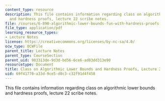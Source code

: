 ```yaml
---
content_type: resource
description: This file contains information regarding class on algorithmic lower bounds
  and hardness proofs, lecture 22 scribe notes.
file: /courses/6-890-algorithmic-lower-bounds-fun-with-hardness-proofs-fall-2014/69f41770a33d9ce5d0c3c32f91d4f458_MIT6_890F14_Lec22.pdf
file_type: application/pdf
learning_resource_types:
- Lecture Notes
license: https://creativecommons.org/licenses/by-nc-sa/4.0/
ocw_type: OCWFile
parent_title: Lecture Notes
parent_type: CourseSection
parent_uid: 983313de-9d3d-bd56-6ce6-ad83dd313e90
resourcetype: Document
title: Class on Algorithmic Lower Bounds and Hardness Proofs, Lecture 22 Scribe Notes
uid: 69f41770-a33d-9ce5-d0c3-c32f91d4f458
---
```

This file contains information regarding class on algorithmic lower bounds and hardness proofs, lecture 22 scribe notes.